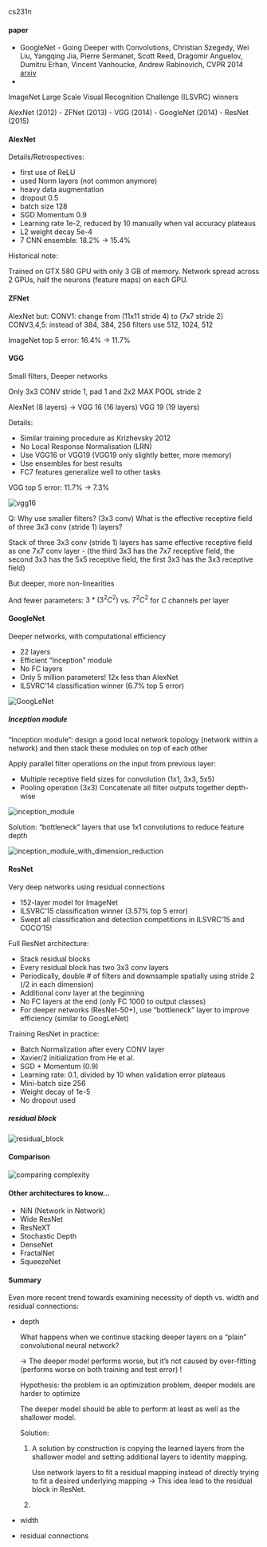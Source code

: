 cs231n



#### paper

+ GoogleNet - Going Deeper with Convolutions, Christian Szegedy, Wei Liu, Yangqing Jia, Pierre Sermanet, Scott Reed, Dragomir Anguelov, Dumitru Erhan, Vincent Vanhoucke, Andrew Rabinovich, CVPR 2014 [arxiv](https://arxiv.org/abs/1409.4842) 
+ 



ImageNet Large Scale Visual Recognition Challenge (ILSVRC) winners

AlexNet (2012) - ZFNet (2013) - VGG (2014) - GoogleNet (2014) - ResNet (2015)



#### AlexNet

Details/Retrospectives:
- first use of ReLU
- used Norm layers (not common anymore)
- heavy data augmentation
- dropout 0.5
- batch size 128
- SGD Momentum 0.9
- Learning rate 1e-2, reduced by 10 manually when val accuracy plateaus
- L2 weight decay 5e-4
- 7 CNN ensemble: 18.2% -> 15.4%



Historical note: 

Trained on GTX 580 GPU with only 3 GB of memory. Network spread across 2 GPUs, half the neurons (feature maps) on each GPU.

#### ZFNet

AlexNet but:
CONV1: change from (11x11 stride 4) to (7x7 stride 2)
CONV3,4,5: instead of 384, 384, 256 filters use 512, 1024, 512

ImageNet top 5 error: 16.4% -> 11.7%

#### VGG

Small filters, Deeper networks

Only 3x3 CONV stride 1, pad 1 and 2x2 MAX POOL stride 2

AlexNet (8 layers)  ->  VGG 16 (16 layers)    VGG 19 (19 layers)

Details:

- Similar training procedure as Krizhevsky 2012
- No Local Response Normalisation (LRN)
- Use VGG16 or VGG19 (VGG19 only slightly better, more memory)
- Use ensembles for best results
- FC7 features generalize well to other tasks

VGG top 5 error: 11.7% -> 7.3%



![vgg16](https://github.com/bifeng/daily_book_notes/raw/master/resource/vgg16_memory_params.png)



Q: Why use smaller filters? (3x3 conv) What is the effective receptive field of three 3x3 conv (stride 1) layers?

Stack of three 3x3 conv (stride 1) layers has same effective receptive field as one 7x7 conv layer - (the third 3x3 has the 7x7 receptive field, the second 3x3 has the 5x5 receptive field, the first 3x3 has the 3x3 receptive field)

But deeper, more non-linearities

And fewer parameters: $3 * (3^2C^2)$ vs. $7^2C^2$ for $C$ channels per layer



#### GoogleNet

Deeper networks, with computational efficiency
- 22 layers
- Efficient “Inception” module
- No FC layers
- Only 5 million parameters!
  12x less than AlexNet
- ILSVRC’14 classification winner
  (6.7% top 5 error)



![GoogLeNet](https://github.com/bifeng/daily_book_notes/raw/master/resource/GoogLeNet.png)



##### Inception module

“Inception module”: design a good local network topology (network within a network) and then stack these modules on top of each other

Apply parallel filter operations on the input from previous layer:
- Multiple receptive field sizes for convolution (1x1, 3x3, 5x5)
- Pooling operation (3x3)
  Concatenate all filter outputs together depth-wise



![inception_module](https://github.com/bifeng/daily_book_notes/raw/master/resource/inception_module.png)

Solution: “bottleneck” layers that use 1x1 convolutions to reduce feature depth

![inception_module_with_dimension_reduction](https://github.com/bifeng/daily_book_notes/raw/master/resource/inception_module_with_dimension_reduction.png)



#### ResNet

Very deep networks using residual connections
- 152-layer model for ImageNet
- ILSVRC’15 classification winner
  (3.57% top 5 error)
- Swept all classification and detection competitions in ILSVRC’15 and COCO’15!



Full ResNet architecture:
- Stack residual blocks
- Every residual block has two 3x3 conv layers
- Periodically, double # of filters and downsample spatially using stride 2 (/2 in each dimension)
- Additional conv layer at the beginning
- No FC layers at the end (only FC 1000 to output classes)
- For deeper networks (ResNet-50+), use “bottleneck” layer to improve efficiency (similar to GoogLeNet)



Training ResNet in practice:
- Batch Normalization after every CONV layer
- Xavier/2 initialization from He et al.
- SGD + Momentum (0.9)
- Learning rate: 0.1, divided by 10 when validation error plateaus
- Mini-batch size 256
- Weight decay of 1e-5
- No dropout used



##### residual block

![residual_block](https://github.com/bifeng/daily_book_notes/raw/master/resource/residual_block.png)



#### Comparison



![comparing complexity](https://github.com/bifeng/daily_book_notes/raw/master/resource/comparing_complexity.png)



#### Other architectures to know...

- NiN (Network in Network)
- Wide ResNet
- ResNeXT
- Stochastic Depth
- DenseNet
- FractalNet
- SqueezeNet



#### Summary

Even more recent trend towards examining necessity of depth vs. width and residual connections:

+ depth

  What happens when we continue stacking deeper layers on a “plain” convolutional neural network?

  -> The deeper model performs worse, but it’s not caused by over-fitting (performs worse on both training and test error) ! 

  Hypothesis: the problem is an optimization problem, deeper models are harder to optimize

  The deeper model should be able to perform at least as well as the shallower model.

  Solution: 

  1. A solution by construction is copying the learned layers from the shallower model and setting additional layers to identity mapping.  

     Use network layers to fit a residual mapping instead of directly trying to fit a desired underlying mapping -> This idea lead to the residual block in ResNet.

  2. 

+ width

  

+  residual connections

  





